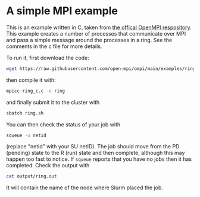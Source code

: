 # A simple MPI example

This is an example written in C, taken from 
[the offical OpenMPI respository](https://github.com/open-mpi/ompi).
This example creates a number of processes that communicate over MPI and pass a
simple message around the processes in a ring.  See the comments in the c file
for more details.

To run it, first download the code:

```bash
wget https://raw.githubusercontent.com/open-mpi/ompi/main/examples/ring_c.c
```

then compile it with:

```bash
mpicc ring_c.c -o ring
```

and finally submit it to the cluster with 

```bash
sbatch ring.sh
```

You can then check the status of your job with

```bash
squeue -u netid
```

(replace "netid" with your SU netID).  The job should move from the PD
(pending) state to the R (run) state and then complete, although this may
happen too fast to notice.  If `squeue` reports that you have no jobs then it
has completed.  Check the output with

```bash
cat output/ring.out
```

It will contain the name of the node where Slurm placed the job.

